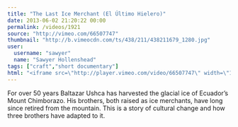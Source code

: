 ```yaml
---
title: "The Last Ice Merchant (El Último Hielero)"
date: 2013-06-02 21:20:22 00:00
permalink: /videos/1921
source: "http://vimeo.com/66507747"
thumbnail: "http://b.vimeocdn.com/ts/438/211/438211679_1280.jpg"
user:
  username: "sawyer"
  name: "Sawyer Hollenshead"
tags: ["craft","short documentary"]
html: "<iframe src=\"http://player.vimeo.com/video/66507747\" width=\"1280\" height=\"720\" frameborder=\"0\" webkitAllowFullScreen mozallowfullscreen allowFullScreen></iframe>"
---
```


For over 50 years Baltazar Ushca has harvested the glacial ice of Ecuador’s Mount Chimborazo. His brothers, both raised as ice merchants, have long since retired from the mountain. This is a story of cultural change and how three brothers have adapted to it.